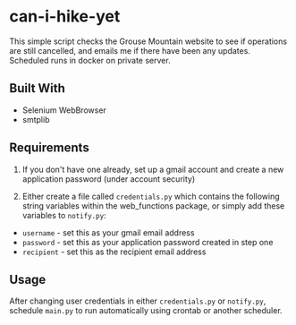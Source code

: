 # can-i-hike-yet
This simple script checks the Grouse Mountain website to see if operations are still cancelled, and emails me if there have been any updates. Scheduled runs in docker on private server.

## Built With
- Selenium WebBrowser
- smtplib

## Requirements
1. If you don't have one already, set up a gmail account and create a new application password (under account security)

2. Either create a file called `credentials.py` which contains the following string variables within the web_functions package, or simply add these variables to `notify.py`:
- `username` - set this as your gmail email address
- `password` - set this as your application password created in step one
- `recipient` - set this as the recipient email address 


## Usage
After changing user credentials in either `credentials.py` or `notify.py`, schedule `main.py` to run automatically using crontab or another scheduler.
